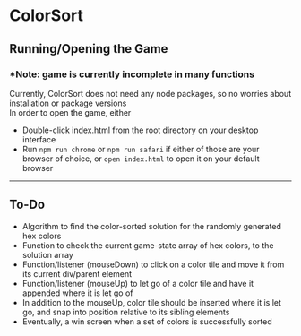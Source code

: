 # ColorSort
<h2>Running/Opening the Game</h2>
<h3>*Note: game is currently incomplete in many functions</h3>
<div>
  Currently, ColorSort does not need any node packages, so no worries about installation or package versions<br>
  In order to open the game, either
  <ul>
    <li>Double-click index.html from the root directory on your desktop interface</li>
    <li>Run <code>npm run chrome</code> or <code>npm run safari</code> if either of those are your browser of choice, or <code>open index.html</code> to open it on your default browser</li>
  </ul>
</div>
<hr>
<h2>To-Do</h2>
<div>
  <ul>
    <li>Algorithm to find the color-sorted solution for the randomly generated hex colors</li>
    <li>Function to check the current game-state array of hex colors, to the solution array</li>
    <li>Function/listener (mouseDown) to click on a color tile and move it from its current div/parent element</li>
    <li>Function/listener (mouseUp) to let go of a color tile and have it appended where it is let go of</li>
    <li>In addition to the mouseUp, color tile should be inserted where it is let go, and snap into position relative to its sibling elements</li>
    <li>Eventually, a win screen when a set of colors is successfully sorted</li>
  </ul>
</div>

